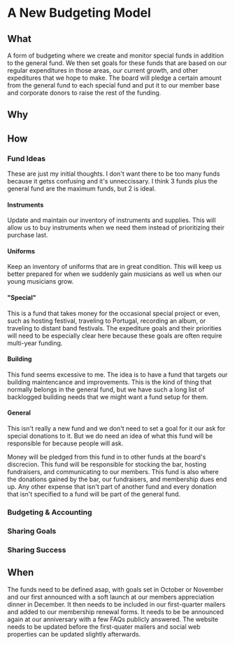 # A New Budgeting Model
## What
A form of budgeting where we create and monitor special funds in addition to the general fund. We then set goals for these funds that are based on our regular expenditures in those areas, our current growth, and other expeditures that we hope to make. The board will pledge a certain amount from the general fund to each special fund and put it to our member base and corporate donors to raise the rest of the funding.
## Why
## How
### Fund Ideas
These are just my initial thoughts.
I don't want there to be too many funds because it getss confusing and it's unneccissary.
I think 3 funds plus the general fund are the maximum funds, but 2 is ideal.
#### Instruments
Update and maintain our inventory of instruments and supplies.
This will allow us to buy instruments when we need them instead of prioritizing their purchase last.
#### Uniforms
Keep an inventory of uniforms that are in great condition.
This will keep us better prepared for when we suddenly gain musicians as well us when our young musicians grow.
#### "Special"
This is a fund that takes money for the occasional special project or even, such as hosting festival, traveling to Portugal, recording an album, or traveling to distant band festivals.
The expediture goals and their priorities will need to be especially clear here because these goals are often require multi-year funding.
#### Building
This fund seems excessive to me.
The idea is to have a fund that targets our building maintencance and improvements.
This is the kind of thing that normally belongs in the general fund, but we have such a long list of backlogged building needs that we might want a fund setup for them.
#### General
This isn't really a new fund and we don't need to set a goal for it our ask for special donations to it.
But we do need an idea of what this fund will be responsible for because people will ask.

Money will be pledged from this fund in to other funds at the board's discrecion.
This fund will be responsible for stocking the bar, hosting fundraisers, and communicating to our members.
This fund is also where the donations gained by the bar, our fundraisers, and membership dues end up.
Any other expense that isn't part of another fund and every donation that isn't specified to a fund will be part of the general fund.
### Budgeting & Accounting
### Sharing Goals
### Sharing Success

## When
The funds need to be defined asap, with goals set in October or November and our first announced with a soft launch at our members appreciation dinner in December. It then needs to be included in our first-quarter mailers and added to our membership renewal forms. It needs to be be announced again at our anniversary with a few FAQs publicly answered. The website needs to be updated before the first-quater mailers and social web properties can be updated slightly afterwards.

